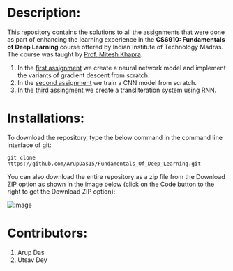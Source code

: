# Description:

This repository contains the solutions to all the assignments that were done as part of enhancing the learning experience in the **CS6910: Fundamentals of Deep Learning** course offered by Indian Institute of Technology Madras. The course was taught by [Prof. Mitesh Khapra](https://www.cse.iitm.ac.in/~miteshk/).

1. In the [first assignment](https://github.com/ArupDas15/Fundamentals_Of_Deep_Learning/tree/master/cs6910_assignment1) we create a neural network model and implement the variants of gradient descent from scratch.
2. In the [second assignment](https://github.com/ArupDas15/Fundamentals_Of_Deep_Learning/tree/master/cs6910_assignment2) we train a CNN model from scratch.
3. In the [third assingment](https://github.com/ArupDas15/Fundamentals_Of_Deep_Learning/tree/master/cs6910_assignment3) we create a transliteration system using RNN.

# Installations:

To download the repository, type the below command in the command line interface of git: 
 
`git clone https://github.com/ArupDas15/Fundamentals_Of_Deep_Learning.git`

You can also download the entire repository as a zip file from the Download ZIP option as shown in the image below (click on the Code button to the right to get the Download ZIP option):

![image](https://user-images.githubusercontent.com/37553488/121744156-18c6b600-cb20-11eb-8cab-a783b2e29867.png)


# Contributors:

1. Arup Das
2. Utsav Dey

